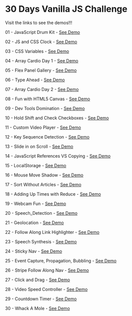# 30 Days Vanilla JS Challenge
Visit the links to see the demos!!!

01 - JavaScript Drum Kit - <a href="https://joydeeproy87.github.io/JavaScript_30/01-JavaScript_Drum_Kit/index.html" target="_blank">See Demo</a>

02 - JS and CSS Clock - <a href="https://joydeeproy87.github.io/JavaScript_30/02-JS_and_CSS_Clock/index.html" target="_blank">See Demo</a>

03 - CSS Variables - <a href="https://joydeeproy87.github.io/JavaScript_30/03-CSS_Variables/index.html" target="_blank">See Demo</a>

04 - Array Cardio Day 1 - <a href="https://joydeeproy87.github.io/JavaScript_30/04-Array_Cardio_Day_1/index.html" target="_blank">See Demo</a>

05 - Flex Panel Gallery - <a href="https://joydeeproy87.github.io/JavaScript_30/05-Flex_Panel_Gallery/index.html" target="_blank">See Demo</a>

06 - Type Ahead - <a href="https://joydeeproy87.github.io/JavaScript_30/06-Type_Ahead/index.html" target="_blank">See Demo</a>

07 - Array Cardio Day 2 - <a href="https://joydeeproy87.github.io/JavaScript_30/07-Array_Cardio_Day_2/index.html" target="_blank">See Demo</a>

08 - Fun with HTML5 Canvas - <a href="https://joydeeproy87.github.io/JavaScript_30/08-Fun_with_HTML5_Canvas/index.html" target="_blank">See Demo</a>

09 - Dev Tools Domination - <a href="https://joydeeproy87.github.io/JavaScript_30/09-Dev_Tools_Domination/index.html" target="_blank">See Demo</a>

10 - Hold Shift and Check Checkboxes - <a href="https://joydeeproy87.github.io/JavaScript_30/10-Hold_Shift_and_Check_Checkboxes/index.html" target="_blank">See Demo</a>

11 - Custom Video Player - <a href="https://joydeeproy87.github.io/JavaScript_30/11-Custom_Video_Player/index.html" target="_blank">See Demo</a>

12 - Key Sequence Detection - <a href="https://joydeeproy87.github.io/JavaScript_30/12-Key_Sequence_Detection/index.html" target="_blank">See Demo</a>

13 - Slide in on Scroll - <a href="https://joydeeproy87.github.io/JavaScript_30/13-Slide_in_on_Scroll/index.html" target="_blank">See Demo</a>

14 - JavaScript References VS Copying - <a href="https://joydeeproy87.github.io/JavaScript_30/14-JavaScript_References_VS_Copying/index.html" target="_blank">See Demo</a>

15 - LocalStorage - <a href="https://joydeeproy87.github.io/JavaScript_30/15-LocalStorage/index.html" target="_blank">See Demo</a>

16 - Mouse Move Shadow - <a href="https://joydeeproy87.github.io/JavaScript_30/16-Mouse_Move_Shadow/index.html" target="_blank">See Demo</a>

17 - Sort Without Articles - <a href="https://joydeeproy87.github.io/JavaScript_30/17-Sort_Without_Articles/index.html" target="_blank">See Demo</a>

18 - Adding Up Times with Reduce - <a href="https://joydeeproy87.github.io/JavaScript_30/18-Adding_Up_Times_with_Reduce/index.html" target="_blank">See Demo</a>

19 - Webcam Fun - <a href="https://joydeeproy87.github.io/JavaScript_30/19-Webcam_Fun/index.html" target="_blank">See Demo</a>

20 - Speech_Detection - <a href="https://joydeeproy87.github.io/JavaScript_30/20-Speech_Detection/index.html" target="_blank">See Demo</a>

21 - Geolocation - <a href="https://joydeeproy87.github.io/JavaScript_30/21-Geolocation/index.html" target="_blank">See Demo</a>

22 - Follow Along Link Highlighter - <a href="https://joydeeproy87.github.io/JavaScript_30/22-Follow_Along_Link_Highlighter/index.html" target="_blank">See Demo</a>

23 - Speech Synthesis - <a href="https://joydeeproy87.github.io/JavaScript_30/23-Speech_Synthesis/index.html" target="_blank">See Demo</a>

24 - Sticky Nav - <a href="https://joydeeproy87.github.io/JavaScript_30/24-Sticky_Nav/index.html" target="_blank">See Demo</a>

25 - Event Capture, Propagation, Bubbling - <a href="https://joydeeproy87.github.io/JavaScript_30/25-Event_Capture_Propagation_Bubbling/index.html" target="_blank">See Demo</a>

26 - Stripe Follow Along Nav - <a href="https://joydeeproy87.github.io/JavaScript_30/26-Stripe_Follow_Along_Nav/index.html" target="_blank">See Demo</a>

27 - Click and Drag - <a href="https://joydeeproy87.github.io/JavaScript_30/27-Click_and_Drag/index.html" target="_blank">See Demo</a>

28 - Video Speed Controller - <a href="https://joydeeproy87.github.io/JavaScript_30/28-Video_Speed_Controller/index.html" target="_blank">See Demo</a>

29 - Countdown Timer - <a href="https://joydeeproy87.github.io/JavaScript_30/29-Countdown_Timer/index.html" target="_blank">See Demo</a>

30 - Whack A Mole - <a href="https://joydeeproy87.github.io/JavaScript_30/30-Whack_A_Mole/index.html" target="_blank">See Demo</a>